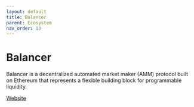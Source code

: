 ```yaml
---
layout: default
title: Balancer
parent: Ecosystem
nav_order: 13
---
```

# Balancer

Balancer is a decentralized automated market maker (AMM) protocol built on Ethereum that represents a flexible building block for programmable liquidity.

[Website](https://balancer.fi/)